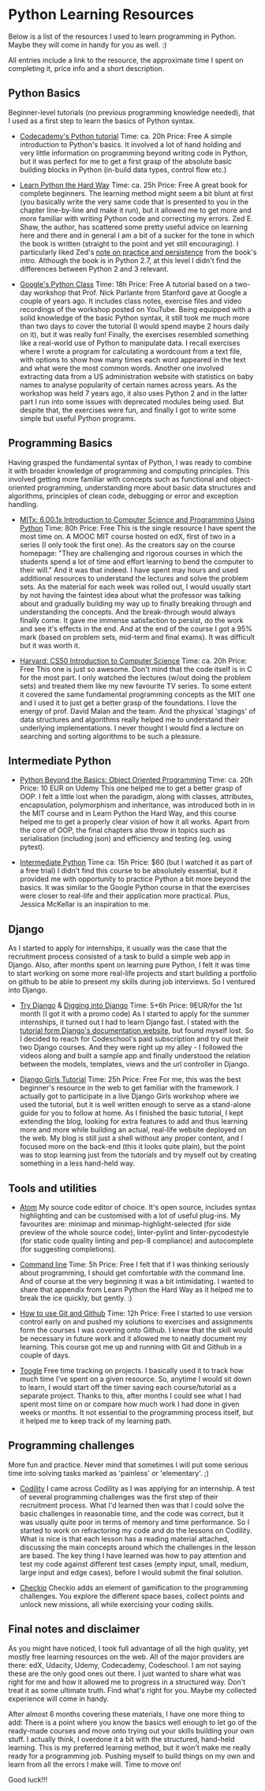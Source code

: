 # Python Learning Resources
Below is a list of the resources I used to learn programming in Python. Maybe they will come in handy for you as well. :)

All entries include a link to the resource, the approximate time I spent on completing it, price info and a short description.

## Python Basics
Beginner-level tutorials (no previous programming knowledge needed), that I used as a first step to learn the basics of Python syntax.
  - [Codecademy's Python tutorial](https://www.codecademy.com/learn/python) Time: ca. 20h Price: Free
  A simple introduction to Python's basics. It involved a lot of hand holding and very little information on programming beyond writing code in Python, but it was perfect for me to get a first grasp of the absolute basic building blocks in Python (in-build data types, control flow etc.)

  - [Learn Python the Hard Way](https://learnpythonthehardway.org/book/) Time: ca. 25h Price: Free
  A great book for complete beginners. The learning method might seem a bit blunt at first (you basically write the very same code that is presented to you in the chapter line-by-line and make it run), but it allowed me to get more and more familiar with writing Python code and  correcting my errors. Zed E. Shaw, the author, has scattered some pretty useful advice on learning here and there and in general I am a bit of a sucker for the tone in which the book is written (straight to the point and yet still encouraging). I particularly liked Zed's [note on practice and persistence](https://learnpythonthehardway.org/book/intro.html) from the book's intro. Although the book is in Python 2.7, at this level I didn't find the differences between Python 2 and 3 relevant.

  - [Google's Python Class](https://developers.google.com/edu/python/) Time: 18h Price: Free
  A tutorial based on a two-day workshop that Prof. Nick Parlante from Stanford gave at Google a couple of years ago. It includes class notes, exercise files and video recordings of the workshop posted on YouTube. Being equipped with a solid knowledge of the basic Python syntax, it still took me much more than two days to cover the tutorial (I would spend maybe 2 hours daily on it), but it was really fun! Finally, the exercises resembled something like a real-world use of Python to manipulate data. I recall exercises where I wrote a program for calculating a wordcount from a text file, with options to show how many times each word appeared in the text and what were the most common words. Another one involved extracting data from a US administration website with statistics on baby names to analyse popularity of certain names across years. As the workshop was held 7 years ago, it also uses Python 2 and in the latter part I run into some issues with deprecated modules being used. But despite that, the exercises were fun, and finally I got to write some simple but useful Python programs.

## Programming Basics
Having grasped the fundamental syntax of Python, I was ready to combine it with broader knowledge of programming and computing principles. This involved getting more familiar with concepts such as functional and object-oriented programming, understanding more about basic data structures and algorithms, principles of clean code, debugging or error and exception handling.
  - [MITx: 6.00.1x Introduction to Computer Science and Programming Using Python](https://www.edx.org/course/introduction-computer-science-mitx-6-00-1x-10) Time: 80h Price: Free
  This is the single resource I have spent the most time on. A MOOC MIT course hosted on edX, first of two in a series (I only took the first one). As the creators say on the course homepage: "They are challenging and rigorous courses in which the students spend a lot of time and effort learning to bend the computer to their will." And it was that indeed. I have spent may hours and used additional resources to understand the lectures and solve the problem sets. As the material for each week was rolled out, I would usually start by not having the faintest idea about what the professor was talking about and gradually building my way up to finally breaking through and understanding the concepts. And the break-through would always finally come. It gave me immense satisfaction to persist, do the work and see it's effects in the end. And at the end of the course I got a 95% mark (based on problem sets, mid-term and final exams). It was difficult but it was worth it.

  - [Harvard: CS50 Introduction to Computer Science](https://www.edx.org/course/introduction-computer-science-harvardx-cs50x) Time: ca. 20h Price: Free
  This one is just so awesome. Don't mind that the code itself is in C for the most part. I only watched the lectures (w/out doing the problem sets) and treated them like my new favourite TV series. To some extent it covered the same fundamental programming concepts as the MIT one and I used it to just get a better grasp of the foundations. I love the energy of prof. David Malan and the team. And the physical 'stagings' of data structures and algorithms really helped me to understand their underlying implementations. I never thought I would find a lecture on searching and sorting algorithms to be such a pleasure.

## Intermediate Python
  - [Python Beyond the Basics: Object Oriented Programming](https://www.udemy.com/python-beyond-the-basics-object-oriented-programming/) Time: ca. 20h Price: 10 EUR on Udemy
  This one helped me to get a better grasp of OOP. I felt a little lost when the paradigm, along with classes, attributes, encapsulation, polymorphism and inheritance, was introduced both in in the MIT course and in Learn Python the Hard Way, and this course helped me to get a properly clear vision of how it all works. Apart from the core of OOP, the final chapters also throw in topics such as serialisation (including json) and efficiency and testing (eg. using pytest).

  - [Intermediate Python](http://shop.oreilly.com/product/0636920049852.do) Time ca: 15h Price: $60 (but I watched it as part of a free trial)
  I didn't find this course to be absolutely essential, but it provided me with opportunity to practice Python a bit more beyond the basics. It was similar to the Google Python course in that the exercises were closer to real-life and their application more practical. Plus, Jessica McKellar is an inspiration to me.

## Django
 As I started to apply for internships, it usually was the case that the recruitment process consisted of a task to build a simple web app in Django. Also, after months spent on learning pure Python, I felt it was time to start working on some more real-life projects and start building a portfolio on github to be able to present my skills during job interviews. So I ventured into Django.
  - [Try Django](https://www.codeschool.com/courses/try-django) & [Digging into Django](https://www.codeschool.com/courses/digging-into-django) Time: 5+6h Price: 9EUR/for the 1st month (I got it with a promo code)
  As I started to apply for the summer internships, it turned out I had to learn Django fast. I stated with the [tutorial form Django's documentation website](https://docs.djangoproject.com/en/1.11/intro/tutorial01/), but found myself lost. So I decided to reach for Codeschool's paid subscription and try out their two Django courses. And they were right up my alley - I followed the videos along and built a sample app and finally understood the relation between the models, templates, views and the url controller in Django.

  - [Django Girls Tutorial](https://tutorial.djangogirls.org/en/) Time: 25h Price: Free
  For me, this was the best beginner's resource in the web to get familiar with the framework. I actually got to participate in a live Django Girls workshop where we used the tutorial, but it is well written enough to serve as a stand-alone guide for you to follow at home. As I finished the basic tutorial, I kept extending the blog, looking for extra features to add and thus learning more and more while building an actual, real-life website deployed on the web. My blog is still just a shell without any proper content, and I focused more on the back-end (this it looks quite plain), but the point was to stop learning just from the tutorials and try myself out by creating something in a less hand-held way.

## Tools and utilities
  - [Atom](https://atom.io/) My source code editor of choice. It's open source, includes syntax highlighting and can be customised with a lot of useful plug-ins. My favourites are: minimap and minimap-highlight-selected (for side preview of the whole source code), linter-pylint and linter-pycodestyle (for static code quality linting and pep-8 compliance) and autocomplete (for suggesting completions).

  - [Command line](https://learnpythonthehardway.org/book/appendixa.html) Time: 5h Price: Free I felt that if I was thinking seriously about programming, I should get comfortable with the command line. And of course at the very beginning it was a bit intimidating. I wanted to share that appendix from Learn Python the Hard Way as it helped me to break the ice quickly, but gently. :)

  - [How to use Git and Github](https://www.udacity.com/course/how-to-use-git-and-github--ud775) Time: 12h Price: Free
  I started to use version control early on and pushed my solutions to exercises and assignments form the courses I was covering onto Github. I knew that the skill would be necessary in future work and it allowed me to neatly document my learning. This course got me up and running with Git and Github in a couple of days.

  - [Toogle](https://www.toggl.com) Free time tracking on projects. I basically used it to track how much time I've spent on a given resource. So, anytime I would sit down to learn, I would start off the timer saving each course/tutorial as a separate project. Thanks to this, after months I could see what I had spent most time on or compare how much work I had done in given weeks or months. It not essential to the programming process itself, but it helped me to keep track of my learning path.

## Programming challenges
More fun and practice. Never mind that sometimes I will put some serious time into solving tasks marked as 'painless' or 'elementary'. ;)
  - [Codility](https://codility.com/programmers/lessons) I came across Codility as I was applying for an internship. A test of several programming challenges was the first step of their recruitment process. What I'd learned then was that I could solve the basic challenges in reasonable time, and the code was correct, but it was usually quite poor in terms of memory and time performance. So I started to work on refractoring my code and do the lessons on Codility. What is nice is that each lesson has a reading material attached, discussing the main concepts around which the challenges in the lesson are based. The key thing I have learned was how to pay attention and test my code against different test cases (empty input, small, medium, large input and edge cases), before I would submit the final solution.

  - [Checkio](https://checkio.org/) Checkio adds an element of gamification to the programming challenges. You explore the different space bases, collect points and unlock new missions, all while exercising your coding skills.

## Final notes and disclaimer

As you might have noticed, I took full advantage of all the high quality, yet mostly free learning resources on the web. All of the major providers are there: edX, Udacity, Udemy, Codecademy, Codeschool. I am not saying these are the only good ones out there. I just wanted to share what was right for me and how it allowed me to progress in a structured way. Don't treat it as some ultimate truth. Find what's right for you. Maybe my collected experience will come in handy.

After almost 6 months covering these materials, I have one more thing to add: There is a point where you know the basics well enough to let go of the ready-made courses and move onto trying out your skills building your own stuff. I actually think, I overdone it a bit with the structured, hand-held learning. This is my preferred learning method, but it won't make me really ready for a programming job. Pushing myself to build things on my own and learn from all the errors I make will. Time to move on!

Good luck!!!
